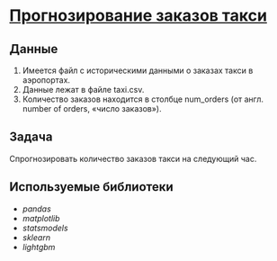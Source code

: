 # [Прогнозирование заказов такси](https://github.com/observer012/yandex_practicum/blob/main/11.%20Временные%20ряды%20(15)/Прогнозирование%20заказов%20такси.ipynb)


## Данные

1. Имеется файл с историческими данными о заказах такси в аэропортах.
2. Данные лежат в файле taxi.csv. 
3. Количество заказов находится в столбце num_orders (от англ. number of orders, «число заказов»).

## Задача

Спрогнозировать количество заказов такси на следующий час.

## Используемые библиотеки
- *pandas*
- *matplotlib*
- *statsmodels*
- *sklearn*
- *lightgbm*

